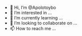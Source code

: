 - 👋 Hi, I’m @Apolotoybo
- 👀 I’m interested in ...
- 🌱 I’m currently learning ...
- 💞️ I’m looking to collaborate on ...
- 📫 How to reach me ...

<!---
Apolotoybo/Apolotoybo is a ✨ special ✨ repository because its `README.md` (this file) appears on your GitHub profile.
You can click the Preview link to take a look at your changes.
--->
